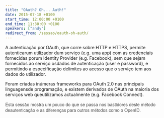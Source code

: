 ```yaml
---
title: "OAuth? Oh... Auth!"
date: 2015-07-18 +0100
start_time: 12:00:00 +0100
end_time: 11:30:00 +0100
speakers: ["andy"]
redirect_from: /sessao/oauth-oh-auth/
---
```

A autenticação por OAuth, que corre sobre HTTP e HTTPS, permite autenticarum utilizador dum serviço (e.g. uma app) com as credenciais fornecidas porum Identity Provider (e.g. Facebook), sem que sejam fornecidos ao serviço osdados de autenticação (user e password), e permitindo a especificação delimites ao acesso que o serviço tem aos dados do utilizador.

Foram criadas inúmeras frameworks para OAuth 2.0 nas principais linguagensde programação, e existem derivados de OAuth na maioria dos serviços web queutilizamos actualmente (e.g. Facebook Connect).<p style="margin: 0px; text-overflow: ellipsis; word-wrap: break-word; color: rgb(77, 77, 77); font-family: 'Helvetica Neue', Arial, Helvetica, sans-serif; font-size: 14px; line-height: 18px;">Esta sessão mostra um pouco do que se passa nos bastidores deste método deautenticação e as diferenças para outros métodos como o OpenID.

